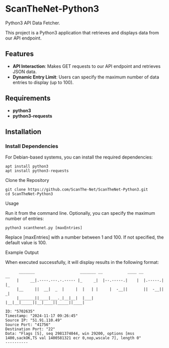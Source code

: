 # ScanTheNet-Python3
Python3 API Data Fetcher.

This project is a Python3 application that retrieves and displays data from our API endpoint. 

## Features

- **API Interaction**: Makes GET requests to our API endpoint and retrieves JSON data.
- **Dynamic Entry Limit**: Users can specify the maximum number of data entries to display (up to 100).

## Requirements

- **python3**
- **python3-requests**

## Installation

### Install Dependencies

For Debian-based systems, you can install the required dependencies:

```
apt install python3
apt install python3-requests
```

Clone the Repository

```
git clone https://github.com/ScanThe-Net/ScanTheNet-Python3.git
cd ScanTheNet-Python3
```

Usage

Run it from the command line. Optionally, you can specify the maximum number of entries:

```
python3 scanthenet.py [maxEntries]
```

Replace [maxEntries] with a number between 1 and 100. If not specified, the default value is 100.

Example Output

When executed successfully, it will display results in the following format:

```
      _______                    _______ __           ____ __         __
     |     __|.----.---.-.----- |_     _|  |--.-----.|    |  |.-----.|  |_
     |__     ||  __|  _  |     |  |   | |     |  -__||       ||  -__||   _|
     |_______||____|___._|__|__|  |___| |__|__|_____||__|____||_____||____|

ID: "5702635"
Timestamp: "2024-11-17 09:26:45"
Source IP: "51.91.110.49"
Source Port: "41756"
Destination Port: "22"
Data: "Flags [S], seq 2981374044, win 29200, options [mss 1400,sackOK,TS val 1400581321 ecr 0,nop,wscale 7], length 0"
----------
```
